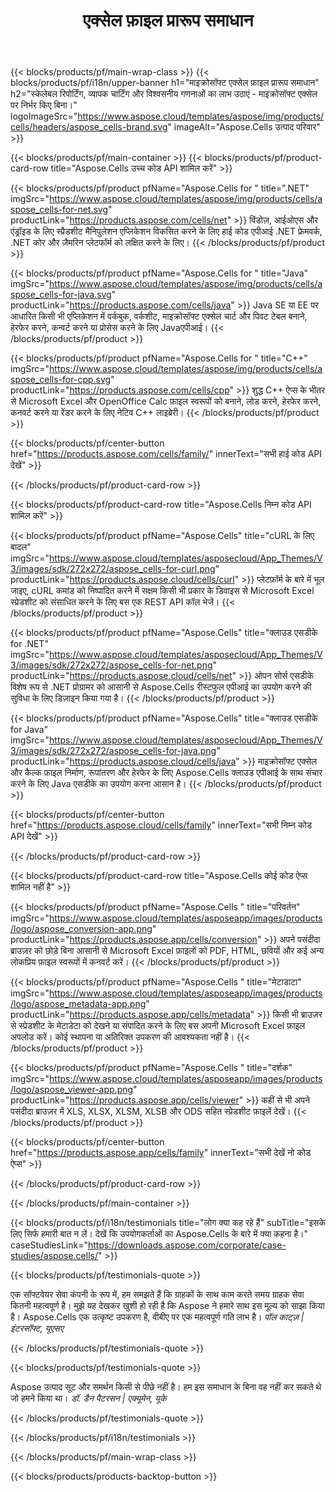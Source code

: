 ﻿---
title: एक्सेल फ़ाइल प्रारूप समाधान
weight: 7730
url: /hi/
description: एक्सेल फाइलों की तुलना या कन्वर्ट देखने के लिए हाई कोड या लो कोड एपीआई या नो कोड एप्स का उपयोग करके एक्सेल फाइल मैनिपुलेशन एप्लिकेशन बनाएं।
---
{{< blocks/products/pf/main-wrap-class >}}
{{< blocks/products/pf/i18n/upper-banner h1="माइक्रोसॉफ्ट एक्सेल फ़ाइल प्रारूप समाधान" h2="स्केलेबल रिपोर्टिंग, व्यापक चार्टिंग और विश्वसनीय गणनाओं का लाभ उठाएं - माइक्रोसॉफ्ट एक्सेल पर निर्भर किए बिना।" logoImageSrc="https://www.aspose.cloud/templates/aspose/img/products/cells/headers/aspose_cells-brand.svg" imageAlt="Aspose.Cells उत्पाद परिवार" >}}

{{< blocks/products/pf/main-container >}}
{{< blocks/products/pf/product-card-row title="Aspose.Cells उच्च कोड API शामिल करें" >}}

{{< blocks/products/pf/product pfName="Aspose.Cells for " title=".NET" imgSrc="https://www.aspose.cloud/templates/aspose/img/products/cells/aspose_cells-for-net.svg" productLink="https://products.aspose.com/cells/net" >}}
विंडोज़, आईओएस और एंड्रॉइड के लिए स्प्रैडशीट मैनिपुलेशन एप्लिकेशन विकसित करने के लिए हाई कोड एपीआई .NET फ्रेमवर्क, .NET कोर और ज़ैमरिन प्लेटफॉर्म को लक्षित करने के लिए।
{{< /blocks/products/pf/product >}}

{{< blocks/products/pf/product pfName="Aspose.Cells for " title="Java" imgSrc="https://www.aspose.cloud/templates/aspose/img/products/cells/aspose_cells-for-java.svg" productLink="https://products.aspose.com/cells/java" >}}
Java SE या EE पर आधारित किसी भी एप्लिकेशन में वर्कबुक, वर्कशीट, माइक्रोसॉफ्ट एक्सेल चार्ट और पिवट टेबल बनाने, हेरफेर करने, कन्वर्ट करने या प्रोसेस करने के लिए Javaएपीआई।
{{< /blocks/products/pf/product >}}

{{< blocks/products/pf/product pfName="Aspose.Cells for " title="C++" imgSrc="https://www.aspose.cloud/templates/aspose/img/products/cells/aspose_cells-for-cpp.svg" productLink="https://products.aspose.com/cells/cpp" >}}
शुद्ध C++ ऐप्स के भीतर से Microsoft Excel और OpenOffice Calc फ़ाइल स्वरूपों को बनाने, लोड करने, हेरफेर करने, कनवर्ट करने या रेंडर करने के लिए नेटिव C++ लाइब्रेरी।
{{< /blocks/products/pf/product >}}

{{< blocks/products/pf/center-button href="https://products.aspose.com/cells/family/" innerText="सभी हाई कोड API देखें" >}}

{{< /blocks/products/pf/product-card-row >}}

{{< blocks/products/pf/product-card-row title="Aspose.Cells निम्न कोड API शामिल करें" >}}

{{< blocks/products/pf/product pfName="Aspose.Cells" title="cURL के लिए बादल" imgSrc="https://www.aspose.cloud/templates/asposecloud/App_Themes/V3/images/sdk/272x272/aspose_cells-for-curl.png" productLink="https://products.aspose.cloud/cells/curl" >}}
प्लेटफ़ॉर्म के बारे में भूल जाइए, cURL कमांड को निष्पादित करने में सक्षम किसी भी प्रकार के डिवाइस से Microsoft Excel स्प्रेडशीट को संसाधित करने के लिए बस एक REST API कॉल भेजें।
{{< /blocks/products/pf/product >}}

{{< blocks/products/pf/product pfName="Aspose.Cells" title="क्लाउड एसडीके for .NET" imgSrc="https://www.aspose.cloud/templates/asposecloud/App_Themes/V3/images/sdk/272x272/aspose_cells-for-net.png" productLink="https://products.aspose.cloud/cells/net" >}}
ओपन सोर्स एसडीके विशेष रूप से .NET प्रोग्रामर को आसानी से Aspose.Cells रीस्टफुल एपीआई का उपयोग करने की सुविधा के लिए डिज़ाइन किया गया है।
{{< /blocks/products/pf/product >}}

{{< blocks/products/pf/product pfName="Aspose.Cells" title="क्लाउड एसडीके for Java" imgSrc="https://www.aspose.cloud/templates/asposecloud/App_Themes/V3/images/sdk/272x272/aspose_cells-for-java.png" productLink="https://products.aspose.cloud/cells/java" >}}
माइक्रोसॉफ्ट एक्सेल और कैल्क फ़ाइल निर्माण, रूपांतरण और हेरफेर के लिए Aspose.Cells क्लाउड एपीआई के साथ संचार करने के लिए Java एसडीके का उपयोग करना आसान है।
{{< /blocks/products/pf/product >}}

{{< blocks/products/pf/center-button href="https://products.aspose.cloud/cells/family" innerText="सभी निम्न कोड API देखें" >}}

{{< /blocks/products/pf/product-card-row >}}

{{< blocks/products/pf/product-card-row title="Aspose.Cells कोई कोड ऐप्स शामिल नहीं है" >}}

{{< blocks/products/pf/product pfName="Aspose.Cells " title="परिवर्तन" imgSrc="https://www.aspose.cloud/templates/asposeapp/images/products/logo/aspose_conversion-app.png" productLink="https://products.aspose.app/cells/conversion" >}}
अपने पसंदीदा ब्राउज़र को छोड़े बिना आसानी से Microsoft Excel फ़ाइलों को PDF, HTML, छवियों और कई अन्य लोकप्रिय फ़ाइल स्वरूपों में कनवर्ट करें।
{{< /blocks/products/pf/product >}}

{{< blocks/products/pf/product pfName="Aspose.Cells " title="मेटाडाटा" imgSrc="https://www.aspose.cloud/templates/asposeapp/images/products/logo/aspose_metadata-app.png" productLink="https://products.aspose.app/cells/metadata" >}}
किसी भी ब्राउज़र से स्प्रेडशीट के मेटाडेटा को देखने या संपादित करने के लिए बस अपनी Microsoft Excel फ़ाइल अपलोड करें। कोई स्थापना या अतिरिक्त उपकरण की आवश्यकता नहीं है। 
{{< /blocks/products/pf/product >}}

{{< blocks/products/pf/product pfName="Aspose.Cells " title="दर्शक" imgSrc="https://www.aspose.cloud/templates/asposeapp/images/products/logo/aspose_viewer-app.png" productLink="https://products.aspose.app/cells/viewer" >}}
कहीं से भी अपने पसंदीदा ब्राउज़र में XLS, XLSX, XLSM, XLSB और ODS सहित स्प्रेडशीट फ़ाइलें देखें।
{{< /blocks/products/pf/product >}}

{{< blocks/products/pf/center-button href="https://products.aspose.app/cells/family" innerText="सभी देखें नो कोड ऐप्स" >}}

{{< /blocks/products/pf/product-card-row >}}

{{< /blocks/products/pf/main-container >}}

{{< blocks/products/pf/i18n/testimonials title="लोग क्या कह रहे हैं" subTitle="इसके लिए सिर्फ हमारी बात न लें। देखें कि उपयोगकर्ताओं का Aspose.Cells के बारे में क्या कहना है।" caseStudiesLink="https://downloads.aspose.com/corporate/case-studies/aspose.cells/" >}}

{{< blocks/products/pf/testimonials-quote >}}
<p class="first">
 एक सॉफ्टवेयर सेवा कंपनी के रूप में, हम समझते हैं कि ग्राहकों के साथ काम करते समय ग्राहक सेवा कितनी महत्वपूर्ण है। मुझे यह देखकर खुशी हो रही है कि Aspose ने हमारे साथ इस मूल्य को साझा किया है। Aspose.Cells एक उत्कृष्ट उपकरण है, वीबीए पर एक महत्वपूर्ण गति लाभ है।
 <em>
  पॉल काट्ज़ | इंटरसॉफ्ट, यूएसए
 </em>
</p>

{{< /blocks/products/pf/testimonials-quote >}}

{{< blocks/products/pf/testimonials-quote >}}
<p class="second">
 Aspose उत्पाद सूट और समर्थन किसी से पीछे नहीं है। हम इस समाधान के बिना वह नहीं कर सकते थे जो हमने किया था।
 <em>
  डॉ. डैन पैटरसन | एक्यूमेन, यूके
 </em>
</p>

{{< /blocks/products/pf/testimonials-quote >}}

{{< /blocks/products/pf/i18n/testimonials >}}

{{< /blocks/products/pf/main-wrap-class >}}

{{< blocks/products/products-backtop-button >}}
